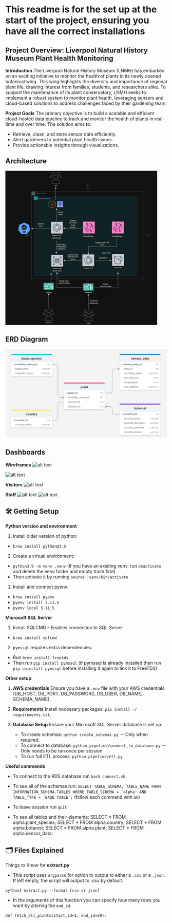# This readme is for the set up at the start of the project, ensuring you have all the correct installations


## Project Overview: Liverpool Natural History Museum Plant Health Monitoring
**Introduction**
The Liverpool Natural History Museum (LNMH) has embarked on an exciting initiative to monitor the health of plants in its newly opened botanical wing. This wing highlights the diversity and importance of regional plant life, drawing interest from families, students, and researchers alike. 
To support the maintenance of its plant conservatory, LNMH seeks to implement a robust system to monitor plant health, leveraging sensors and cloud-based solutions to address challenges faced by their gardening team.

**Project Goals**
The primary objective is to build a scalable and efficient cloud-hosted data pipeline to track and monitor the health of plants in real-time and over time. The solution aims to:

- Retrieve, clean, and store sensor data efficiently.
- Alert gardeners to potential plant health issues.
- Provide actionable insights through visualizations.


## Architecture 
![alt text](images/image.png)

## ERD Diagram
![alt text](images/image-5.png)

## Dashboards

**Wireframes**
![alt text](image-6.png)

![alt text](image-7.png)

**Visitors**
![alt text](image-4.png)

**Staff**
![alt text](image-3.png)
![alt text](image-1.png)


## 🛠️ Getting Setup

**Python version and environment**

1. Install older version of python:
- `brew install python@3.9` 

2. Create a virtual environment:
- `python3.9 -m venv .venv`
  (If you have an existing venv, run `deactivate` and delete the venv folder and empty trash first)
- Then activate it by running `source .venv/bin/activate`


1. Install and connect pyenv:
- `brew install pyenv`
- `pyenv install 3.11.5`
- `pyenv local 3.11.5`

**Microsoft SQL Server**
1. Install SQLCMD - Enables connection to SQL Server
- `brew install sqlcmd`

2. `pymssql` requires extra dependencies:
- Run `brew install freetds`
- Then run `pip install pymssql` 
  (if pymssql is already installed then run `pip uninstall pymssql` before installing it again to link it to FreeTDS)


**Other setup**

1. **AWS credentials** Ensure you have a `.env` file with your AWS credentials (DB_HOST, DB_PORT, DB_PASSWORD, DB_USER, DB_NAME, SCHEMA_NAME).
   
2. **Requirements** Install necessary packages: `pip install -r requirements.txt`.

3. **Database Setup** Ensure your Microsoft SQL Server database is set up: 
   - To create schemas: `python create_schemas.py` -- Only when required.
   - To connect to database: `python pipeline/connect_to_database.py` -- Only needs to be ran once per session.
   - To run full ETL process: `python pipeline/etl.py`

**Useful commands**
- To connect to the RDS database run `bash connect.sh`
- To see all of the schemas run: 
`SELECT TABLE_SCHEMA, TABLE_NAME
FROM INFORMATION_SCHEMA.TABLES
WHERE TABLE_SCHEMA = 'alpha' AND TABLE_TYPE = 'BASE TABLE';` 
(follow each command with `GO`)
- To leave session run `quit`

- To see all tables and their elements:
SELECT * FROM alpha.plant_species;
SELECT * FROM alpha.country;
SELECT * FROM alpha.botanist;
SELECT * FROM alpha.plant;
SELECT * FROM alpha.sensor_data;

## 🗂️ Files Explained
Things to Know for **extract.py**

- This script uses `argparse` for option to output to either a `.csv` or a `.json`.
If left empty, the script will output to .csv by default.

```
python3 extract.py --format [csv or json]
```

- In the arguments of this function you can specify how many rows you want by altering the `end_id`.

```
def fetch_all_plants(start_id=1, end_id=50):
```

